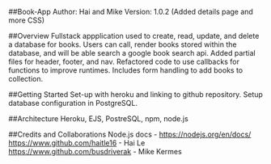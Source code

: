 ##Book-App
Author: Hai and Mike Version: 1.0.2 (Added details page and more CSS)

##Overview
Fullstack appplication used to create, read, update, and delete a database for books. Users can call, render books stored within the database, and will be able search a google book search api. Added partial files for header, footer, and nav. Refactored code to use callbacks for functions to improve runtimes. Includes form handling to add books to collection.

##Getting Started
Set-up with heroku and linking to github repository. Setup database configuration in PostgreSQL. 

##Architecture
Heroku, EJS, PostreSQL, npm, node.js 

##Credits and Collaborations
Node.js docs - https://nodejs.org/en/docs/
https://www.github.com/haitle16 - Hai Le
https://www.github.com/busdriverak - Mike Kermes